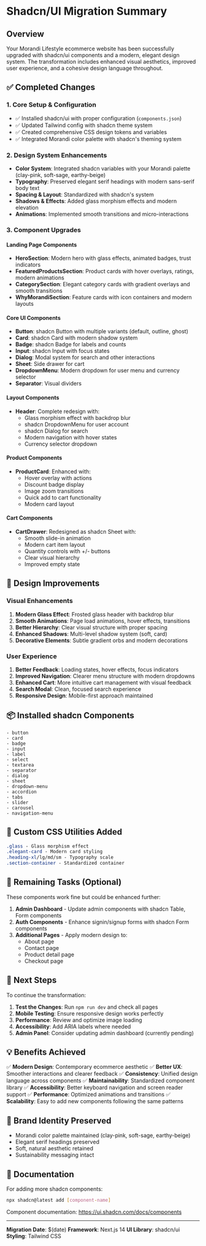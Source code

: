 # Shadcn/UI Migration Summary

## Overview
Your Morandi Lifestyle ecommerce website has been successfully upgraded with shadcn/ui components and a modern, elegant design system. The transformation includes enhanced visual aesthetics, improved user experience, and a cohesive design language throughout.

## ✅ Completed Changes

### 1. **Core Setup & Configuration**
- ✅ Installed shadcn/ui with proper configuration (`components.json`)
- ✅ Updated Tailwind config with shadcn theme system
- ✅ Created comprehensive CSS design tokens and variables
- ✅ Integrated Morandi color palette with shadcn's theming system

### 2. **Design System Enhancements**
- **Color System**: Integrated shadcn variables with your Morandi palette (clay-pink, soft-sage, earthy-beige)
- **Typography**: Preserved elegant serif headings with modern sans-serif body text
- **Spacing & Layout**: Standardized with shadcn's system
- **Shadows & Effects**: Added glass morphism effects and modern elevation
- **Animations**: Implemented smooth transitions and micro-interactions

### 3. **Component Upgrades**

#### Landing Page Components
- **HeroSection**: Modern hero with glass effects, animated badges, trust indicators
- **FeaturedProductsSection**: Product cards with hover overlays, ratings, modern animations
- **CategorySection**: Elegant category cards with gradient overlays and smooth transitions
- **WhyMorandiSection**: Feature cards with icon containers and modern layouts

#### Core UI Components
- **Button**: shadcn Button with multiple variants (default, outline, ghost)
- **Card**: shadcn Card with modern shadow system
- **Badge**: shadcn Badge for labels and counts
- **Input**: shadcn Input with focus states
- **Dialog**: Modal system for search and other interactions
- **Sheet**: Side drawer for cart
- **DropdownMenu**: Modern dropdown for user menu and currency selector
- **Separator**: Visual dividers

#### Layout Components
- **Header**: Complete redesign with:
  - Glass morphism effect with backdrop blur
  - shadcn DropdownMenu for user account
  - shadcn Dialog for search
  - Modern navigation with hover states
  - Currency selector dropdown
  
#### Product Components
- **ProductCard**: Enhanced with:
  - Hover overlay with actions
  - Discount badge display
  - Image zoom transitions
  - Quick add to cart functionality
  - Modern card layout

#### Cart Components
- **CartDrawer**: Redesigned as shadcn Sheet with:
  - Smooth slide-in animation
  - Modern cart item layout
  - Quantity controls with +/- buttons
  - Clear visual hierarchy
  - Improved empty state

## 🎨 Design Improvements

### Visual Enhancements
1. **Modern Glass Effect**: Frosted glass header with backdrop blur
2. **Smooth Animations**: Page load animations, hover effects, transitions
3. **Better Hierarchy**: Clear visual structure with proper spacing
4. **Enhanced Shadows**: Multi-level shadow system (soft, card)
5. **Decorative Elements**: Subtle gradient orbs and modern decorations

### User Experience
1. **Better Feedback**: Loading states, hover effects, focus indicators
2. **Improved Navigation**: Clearer menu structure with modern dropdowns
3. **Enhanced Cart**: More intuitive cart management with visual feedback
4. **Search Modal**: Clean, focused search experience
5. **Responsive Design**: Mobile-first approach maintained

## 📦 Installed shadcn Components

```
- button
- card
- badge
- input
- label
- select
- textarea
- separator
- dialog
- sheet
- dropdown-menu
- accordion
- tabs
- slider
- carousel
- navigation-menu
```

## 🎨 Custom CSS Utilities Added

```css
.glass - Glass morphism effect
.elegant-card - Modern card styling
.heading-xl/lg/md/sm - Typography scale
.section-container - Standardized container
```

## 📝 Remaining Tasks (Optional)

These components work fine but could be enhanced further:

1. **Admin Dashboard** - Update admin components with shadcn Table, Form components
2. **Auth Components** - Enhance signin/signup forms with shadcn Form components
3. **Additional Pages** - Apply modern design to:
   - About page
   - Contact page
   - Product detail page
   - Checkout page

## 🚀 Next Steps

To continue the transformation:

1. **Test the Changes**: Run `npm run dev` and check all pages
2. **Mobile Testing**: Ensure responsive design works perfectly
3. **Performance**: Review and optimize image loading
4. **Accessibility**: Add ARIA labels where needed
5. **Admin Panel**: Consider updating admin dashboard (currently pending)

## 💡 Benefits Achieved

✅ **Modern Design**: Contemporary ecommerce aesthetic
✅ **Better UX**: Smoother interactions and clearer feedback
✅ **Consistency**: Unified design language across components
✅ **Maintainability**: Standardized component library
✅ **Accessibility**: Better keyboard navigation and screen reader support
✅ **Performance**: Optimized animations and transitions
✅ **Scalability**: Easy to add new components following the same patterns

## 🎯 Brand Identity Preserved

- Morandi color palette maintained (clay-pink, soft-sage, earthy-beige)
- Elegant serif headings preserved
- Soft, natural aesthetic retained
- Sustainability messaging intact

## 📖 Documentation

For adding more shadcn components:
```bash
npx shadcn@latest add [component-name]
```

Component documentation: https://ui.shadcn.com/docs/components

---

**Migration Date**: $(date)
**Framework**: Next.js 14
**UI Library**: shadcn/ui
**Styling**: Tailwind CSS

